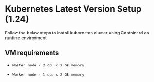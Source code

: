 # Kubernetes Latest Version Setup (1.24)
Follow the below steps to install kubernetes cluster using Containerd as runtime environment

## VM requirements
*     Master node - 2 cpu x 2 GB memory
*     Worker node - 1 cpu x 2 GB memory
